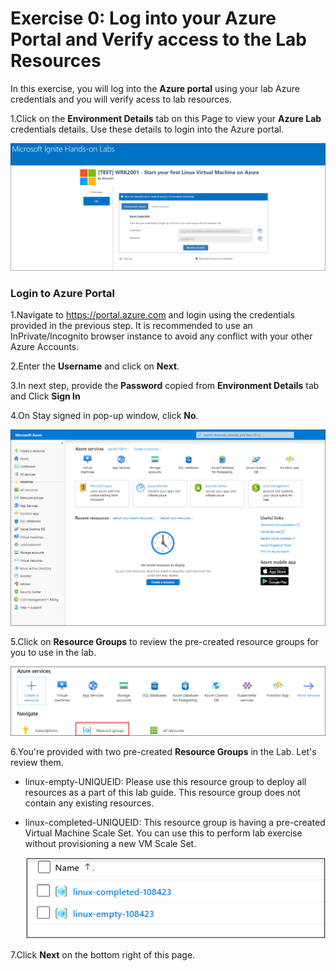 # Exercise 0: Log into your Azure Portal and Verify access to the Lab Resources

In this exercise, you will log into the **Azure portal** using your lab Azure credentials and you will verify acess to lab resources.

1.Click on the **Environment Details** tab on this Page to view your **Azure Lab** credentials details. Use these details to login into the Azure portal.

   ![](images/azurelogincredentials.png)

### Login to Azure Portal 

1.Navigate to https://portal.azure.com and login using the credentials provided in the previous step. It is recommended to use an InPrivate/Incognito browser instance to avoid any conflict with your other Azure Accounts. 

2.Enter the **Username** and click on **Next**. 

3.In next step, provide the **Password** copied from **Environment Details** tab and Click **Sign In**

4.On Stay signed in pop-up window, click **No**.

   ![](images/fpage.png)
   
5.Click on **Resource Groups** to review the pre-created resource groups for you to use in the lab. 

   ![](images/linux1.png)
   
6.You're provided with two pre-created **Resource Groups** in the Lab. Let's review them.

* linux-empty-UNIQUEID: Please use this resource group to deploy all resources as a part of this lab guide. This resource group does not contain any existing resources. 

* linux-completed-UNIQUEID: This resource group is having a pre-created Virtual Machine Scale Set. You can use this to perform lab exercise without provisioning a new VM Scale Set. 

   ![](images/linux2.png)

   
7.Click **Next** on the bottom right of this page.


